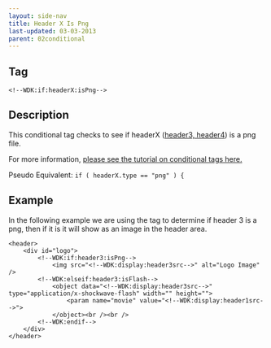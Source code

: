 ```yaml
---
layout: side-nav
title: Header X Is Png
last-updated: 03-03-2013
parent: 02conditional
---
```



## Tag

`<!--WDK:if:headerX:isPng-->`

## Description

This conditional tag checks to see if headerX ([header3, header4](13header-x.html)) is a png file.

For more information, [please see the tutorial on conditional tags here.](/pages/tutorials/12conditional-tags.html)

Pseudo Equivalent:
`if ( headerX.type == "png" ) {`

## Example
In the following example we are using the tag to determine if header 3 is a png, then if it is it will show as an image in the header area.

~~~
<header>
	<div id="logo">
		<!--WDK:if:header3:isPng-->
			<img src="<!--WDK:display:header3src-->" alt="Logo Image" />
		<!--WDK:elseif:header3:isFlash-->
			<object data="<!--WDK:display:header3src-->" type="application/x-shockwave-flash" width="" height="">
				<param name="movie" value="<!--WDK:display:header1src-->">
			</object><br /><br />
		<!--WDK:endif-->
	</div>
</header>
~~~